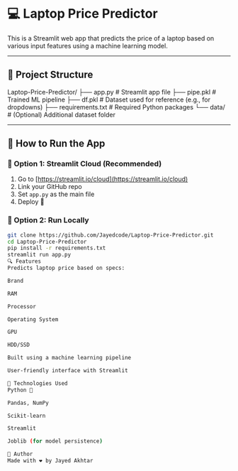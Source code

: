 # 💻 Laptop Price Predictor

This is a Streamlit web app that predicts the price of a laptop based on various input features using a machine learning model.

---

## 📂 Project Structure
Laptop-Price-Predictor/
├── app.py # Streamlit app file
├── pipe.pkl # Trained ML pipeline
├── df.pkl # Dataset used for reference (e.g., for dropdowns)
├── requirements.txt # Required Python packages
└── data/ # (Optional) Additional dataset folder

---

## 🚀 How to Run the App

### 🔹 Option 1: Streamlit Cloud (Recommended)

1. Go to [https://streamlit.io/cloud](https://streamlit.io/cloud)
2. Link your GitHub repo
3. Set `app.py` as the main file
4. Deploy 🚀

### 🔹 Option 2: Run Locally

```bash
git clone https://github.com/Jayedcode/Laptop-Price-Predictor.git
cd Laptop-Price-Predictor
pip install -r requirements.txt
streamlit run app.py
🔍 Features
Predicts laptop price based on specs:

Brand

RAM

Processor

Operating System

GPU

HDD/SSD

Built using a machine learning pipeline

User-friendly interface with Streamlit

🧠 Technologies Used
Python 🐍

Pandas, NumPy

Scikit-learn

Streamlit

Joblib (for model persistence)

📌 Author
Made with ❤️ by Jayed Akhtar

